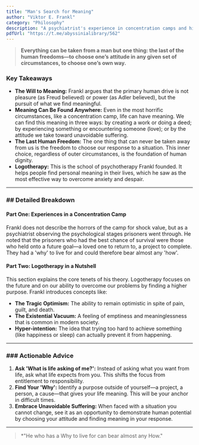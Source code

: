```yaml
---
title: "Man's Search for Meaning"
author: "Viktor E. Frankl"
category: "Philosophy"
description: "A psychiatrist's experience in concentration camps and his theory of Logotherapy."
pdfUrl: "https://t.me/abyssinialibrary/562"
---
```

> **Everything can be taken from a man but one thing: the last of the human freedoms—to choose one’s attitude in any given set of circumstances, to choose one’s own way.**

### Key Takeaways

-   **The Will to Meaning:** Frankl argues that the primary human drive is not pleasure (as Freud believed) or power (as Adler believed), but the pursuit of what we find meaningful.
-   **Meaning Can Be Found Anywhere:** Even in the most horrific circumstances, like a concentration camp, life can have meaning. We can find this meaning in three ways: by creating a work or doing a deed; by experiencing something or encountering someone (love); or by the attitude we take toward unavoidable suffering.
-   **The Last Human Freedom:** The one thing that can never be taken away from us is the freedom to choose our response to a situation. This inner choice, regardless of outer circumstances, is the foundation of human dignity.
-   **Logotherapy:** This is the school of psychotherapy Frankl founded. It helps people find personal meaning in their lives, which he saw as the most effective way to overcome anxiety and despair.

---

### ## Detailed Breakdown

#### Part One: Experiences in a Concentration Camp
Frankl does not describe the horrors of the camp for shock value, but as a psychiatrist observing the psychological stages prisoners went through. He noted that the prisoners who had the best chance of survival were those who held onto a future goal—a loved one to return to, a project to complete. They had a 'why' to live for and could therefore bear almost any 'how'.

#### Part Two: Logotherapy in a Nutshell
This section explains the core tenets of his theory. Logotherapy focuses on the future and on our ability to overcome our problems by finding a higher purpose. Frankl introduces concepts like:
-   **The Tragic Optimism:** The ability to remain optimistic in spite of pain, guilt, and death.
-   **The Existential Vacuum:** A feeling of emptiness and meaninglessness that is common in modern society.
-   **Hyper-intention:** The idea that trying too hard to achieve something (like happiness or sleep) can actually prevent it from happening.

---

### ### Actionable Advice

1.  **Ask 'What is life asking of me?':** Instead of asking what you want from life, ask what life expects from you. This shifts the focus from entitlement to responsibility.
2.  **Find Your 'Why':** Identify a purpose outside of yourself—a project, a person, a cause—that gives your life meaning. This will be your anchor in difficult times.
3.  **Embrace Unavoidable Suffering:** When faced with a situation you cannot change, see it as an opportunity to demonstrate human potential by choosing your attitude and finding meaning in your response.

---

> *"He who has a Why to live for can bear almost any How."
